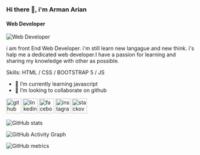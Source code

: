 ### Hi there 👋, i'm Arman Arian
#### Web Developer
![Web Developer](https://arturssmirnovs.github.io/github-profile-readme-generator/images/banner.png)

i am front End Web Developer. i'm still learn new langague and new think. i's halp me a dedicated web developer.I have a passion for learning and sharing my knowledge with other as possible.

Skills:  HTML / CSS / BOOTSTRAP 5 / JS

- 🌱 I’m currently learning javascript 
- 👯 I’m looking to collaborate on github 


[<img src='https://cdn.jsdelivr.net/npm/simple-icons@3.0.1/icons/github.svg' alt='github' height='40'>](https://github.com/arman-arian12)  [<img src='https://cdn.jsdelivr.net/npm/simple-icons@3.0.1/icons/linkedin.svg' alt='linkedin' height='40'>](https://www.linkedin.com/in/arman-arian12/)  [<img src='https://cdn.jsdelivr.net/npm/simple-icons@3.0.1/icons/facebook.svg' alt='facebook' height='40'>](https://www.facebook.com/arman-arian12)  [<img src='https://cdn.jsdelivr.net/npm/simple-icons@3.0.1/icons/instagram.svg' alt='instagram' height='40'>](https://www.instagram.com/arman-arian12/)  [<img src='https://cdn.jsdelivr.net/npm/simple-icons@3.0.1/icons/stackoverflow.svg' alt='stackoverflow' height='40'>](https://stackoverflow.com/users/arman-arian12)  

![GitHub stats](https://github-readme-stats.vercel.app/api?username=arman-arian12&show_icons=true)  

![GitHub Activity Graph](https://activity-graph.herokuapp.com/graph?username=arman-arian12)  

![GitHub metrics](https://metrics.lecoq.io/arman-arian12)  

